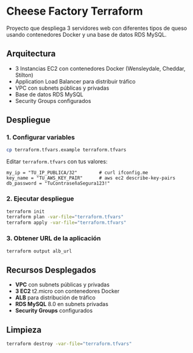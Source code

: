 # Cheese Factory Terraform

Proyecto que despliega 3 servidores web con diferentes tipos de queso usando contenedores Docker y una base de datos RDS MySQL.

## Arquitectura

- 3 Instancias EC2 con contenedores Docker (Wensleydale, Cheddar, Stilton)
- Application Load Balancer para distribuir tráfico
- VPC con subnets públicas y privadas
- Base de datos RDS MySQL
- Security Groups configurados

## Despliegue

### 1. Configurar variables
```bash
cp terraform.tfvars.example terraform.tfvars
```
Editar `terraform.tfvars` con tus valores:
```hcl
my_ip = "TU_IP_PUBLICA/32"        # curl ifconfig.me
key_name = "TU_AWS_KEY_PAIR"      # aws ec2 describe-key-pairs
db_password = "TuContraseñaSegura123!"
```

### 2. Ejecutar despliegue
```bash
terraform init
terraform plan -var-file="terraform.tfvars"
terraform apply -var-file="terraform.tfvars"
```

### 3. Obtener URL de la aplicación
```bash
terraform output alb_url
```

## Recursos Desplegados

- **VPC** con subnets públicas y privadas
- **3 EC2** t2.micro con contenedores Docker  
- **ALB** para distribución de tráfico
- **RDS MySQL** 8.0 en subnets privadas
- **Security Groups** configurados

## Limpieza

```bash
terraform destroy -var-file="terraform.tfvars"
```




